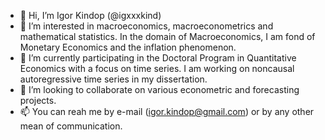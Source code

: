 - 👋 Hi, I’m Igor Kindop (@igxxxkind)
- 👀 I’m interested in macroeconomics, macroeconometrics and mathematical statistics. In the domain of Macroeconomics, I am fond of Monetary Economics and the inflation phenomenon.
- 🌱 I’m currently participating in the Doctoral Program in Quantitative Economics with a focus on time series. I am working on noncausal autoregressive time series in my dissertation.
- 💞️ I’m looking to collaborate on various econometric and forecasting projects.
- 📫 You can reah me by e-mail (igor.kindop@gmail.com) or by any other mean of communication.

<!---
igxxxkind/igxxxkind is a ✨ special ✨ repository because its `README.md` (this file) appears on your GitHub profile.
You can click the Preview link to take a look at your changes.
--->
